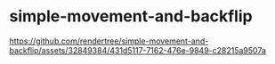 # simple-movement-and-backflip

https://github.com/rendertree/simple-movement-and-backflip/assets/32849384/431d5117-7162-476e-9849-c28215a9507a
